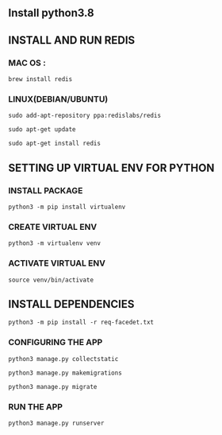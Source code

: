 ##  Install python3.8

## INSTALL AND RUN REDIS
### MAC OS : 
`brew install redis `

### LINUX(DEBIAN/UBUNTU)

`sudo add-apt-repository ppa:redislabs/redis`

`sudo apt-get update`

`sudo apt-get install redis`


## SETTING UP VIRTUAL ENV FOR PYTHON

### INSTALL PACKAGE

`python3 -m pip install virtualenv`


### CREATE VIRTUAL ENV

`python3 -m virtualenv venv`

### ACTIVATE VIRTUAL ENV

`source venv/bin/activate`


## INSTALL DEPENDENCIES

`python3 -m pip install -r req-facedet.txt`


### CONFIGURING THE APP

`python3 manage.py collectstatic`

`python3 manage.py makemigrations`

`python3 manage.py migrate`


### RUN THE APP

`python3 manage.py runserver` 

